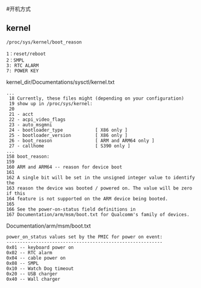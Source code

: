 #开机方式

	
## kernel

	/proc/sys/kernel/boot_reason
	
	1：reset/reboot
	2：SMPL
	3: RTC ALARM
	7: POWER KEY

kernel_dir/Documentations/sysctl/kernel.txt

	...
	 18 Currently, these files might (depending on your configuration)
	 19 show up in /proc/sys/kernel:
	 20
	 21 - acct
	 22 - acpi_video_flags
	 23 - auto_msgmni
	 24 - bootloader_type            [ X86 only ]
	 25 - bootloader_version         [ X86 only ]
	 26 - boot_reason                [ ARM and ARM64 only ]
	 27 - callhome                   [ S390 only ]
	...
	158 boot_reason:
	159
	160 ARM and ARM64 -- reason for device boot
	161
	162 A single bit will be set in the unsigned integer value to identify the
	163 reason the device was booted / powered on. The value will be zero if this
	164 feature is not supported on the ARM device being booted.
	165
	166 See the power-on-status field definitions in
	167 Documentation/arm/msm/boot.txt for Qualcomm's family of devices.
	
Documentation/arm/msm/boot.txt
	
	power_on_status values set by the PMIC for power on event:
	----------------------------------------------------------
	0x01 -- keyboard power on
	0x02 -- RTC alarm
	0x04 -- cable power on
	0x08 -- SMPL
	0x10 -- Watch Dog timeout
	0x20 -- USB charger
	0x40 -- Wall charger
	
		
